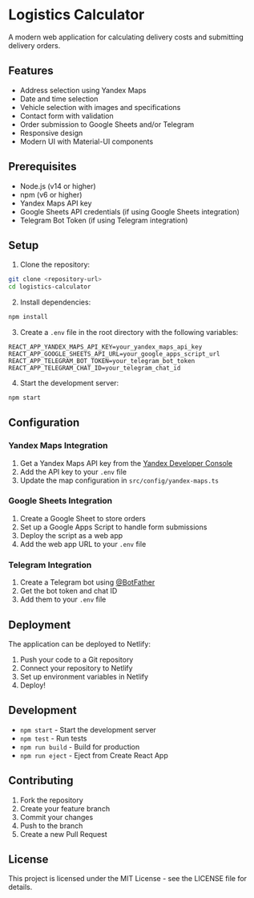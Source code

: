 # Logistics Calculator

A modern web application for calculating delivery costs and submitting delivery orders.

## Features

- Address selection using Yandex Maps
- Date and time selection
- Vehicle selection with images and specifications
- Contact form with validation
- Order submission to Google Sheets and/or Telegram
- Responsive design
- Modern UI with Material-UI components

## Prerequisites

- Node.js (v14 or higher)
- npm (v6 or higher)
- Yandex Maps API key
- Google Sheets API credentials (if using Google Sheets integration)
- Telegram Bot Token (if using Telegram integration)

## Setup

1. Clone the repository:
```bash
git clone <repository-url>
cd logistics-calculator
```

2. Install dependencies:
```bash
npm install
```

3. Create a `.env` file in the root directory with the following variables:
```env
REACT_APP_YANDEX_MAPS_API_KEY=your_yandex_maps_api_key
REACT_APP_GOOGLE_SHEETS_API_URL=your_google_apps_script_url
REACT_APP_TELEGRAM_BOT_TOKEN=your_telegram_bot_token
REACT_APP_TELEGRAM_CHAT_ID=your_telegram_chat_id
```

4. Start the development server:
```bash
npm start
```

## Configuration

### Yandex Maps Integration

1. Get a Yandex Maps API key from the [Yandex Developer Console](https://developer.tech.yandex.ru/)
2. Add the API key to your `.env` file
3. Update the map configuration in `src/config/yandex-maps.ts`

### Google Sheets Integration

1. Create a Google Sheet to store orders
2. Set up a Google Apps Script to handle form submissions
3. Deploy the script as a web app
4. Add the web app URL to your `.env` file

### Telegram Integration

1. Create a Telegram bot using [@BotFather](https://t.me/botfather)
2. Get the bot token and chat ID
3. Add them to your `.env` file

## Deployment

The application can be deployed to Netlify:

1. Push your code to a Git repository
2. Connect your repository to Netlify
3. Set up environment variables in Netlify
4. Deploy!

## Development

- `npm start` - Start the development server
- `npm test` - Run tests
- `npm run build` - Build for production
- `npm run eject` - Eject from Create React App

## Contributing

1. Fork the repository
2. Create your feature branch
3. Commit your changes
4. Push to the branch
5. Create a new Pull Request

## License

This project is licensed under the MIT License - see the LICENSE file for details.
